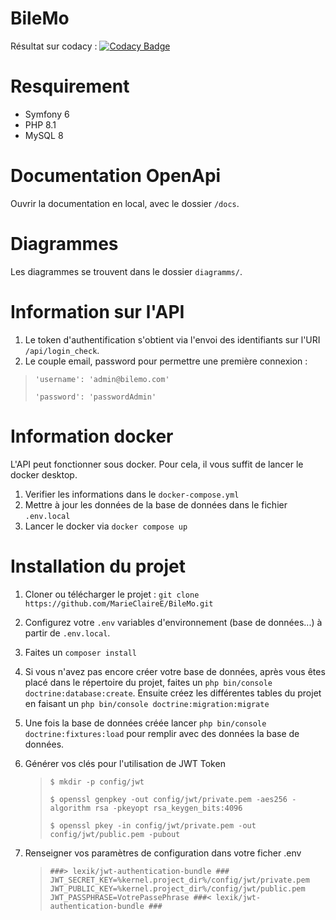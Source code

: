 # BileMo

Résultat sur codacy : [![Codacy Badge](https://app.codacy.com/project/badge/Grade/29cd0e629f534a31889b00f839c1a9f8)](https://www.codacy.com/gh/MarieClaireE/BileMo/dashboard?utm_source=github.com&amp;utm_medium=referral&amp;utm_content=MarieClaireE/BileMo&amp;utm_campaign=Badge_Grade)

# Resquirement
 - Symfony 6 
 - PHP 8.1
 - MySQL 8

# Documentation OpenApi 
Ouvrir la documentation en local, avec le dossier `/docs`.

# Diagrammes
Les diagrammes se trouvent dans le dossier `diagramms/`.

# Information sur l'API 
1. Le token d'authentification s'obtient via l'envoi des identifiants sur 
l'URI `/api/login_check`.
2. Le couple email, password pour permettre une première connexion :
> `'username': 'admin@bilemo.com'`
> 
> `'password': 'passwordAdmin'`


# Information docker 
L'API peut fonctionner sous docker. Pour cela, il vous suffit de lancer le docker desktop.
1. Verifier les informations dans le `docker-compose.yml`
2. Mettre à jour les données de la base de données dans le fichier `.env.local`
3. Lancer le docker via `docker compose up`

# Installation du projet 
1. Cloner ou télécharger le projet :
   `git clone https://github.com/MarieClaireE/BileMo.git`
2. Configurez votre `.env` variables d'environnement (base de données...) à partir de `.env.local`.
3. Faites un `composer install`
4. Si vous n'avez pas encore créer votre base de données, après vous 
êtes placé dans le répertoire du projet, faites un `php bin/console doctrine:database:create`.
Ensuite créez les différentes tables du projet en faisant un `php bin/console doctrine:migration:migrate`
5. Une fois la base de données créée lancer `php bin/console doctrine:fixtures:load` pour remplir avec des données la base de données.

6. Générer vos clés pour l'utilisation de JWT Token
   > `$ mkdir -p config/jwt`
   > 
   > `$ openssl genpkey -out config/jwt/private.pem -aes256 -algorithm rsa -pkeyopt rsa_keygen_bits:4096`
   > 
   > `$ openssl pkey -in config/jwt/private.pem -out config/jwt/public.pem -pubout`

7. Renseigner vos paramètres de configuration dans votre ficher .env
   >`###> lexik/jwt-authentication-bundle ###
    JWT_SECRET_KEY=%kernel.project_dir%/config/jwt/private.pem
    JWT_PUBLIC_KEY=%kernel.project_dir%/config/jwt/public.pem
    JWT_PASSPHRASE=VotrePassePhrase
    ###< lexik/jwt-authentication-bundle ###`

